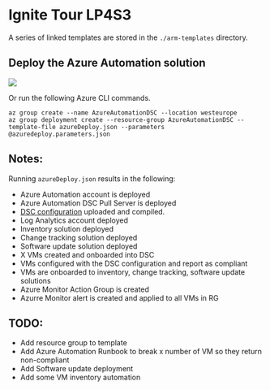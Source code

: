 # Ignite Tour LP4S3

A series of linked templates are stored in the `./arm-templates` directory.

## Deploy the Azure Automation solution

<a href="https://portal.azure.com/#create/Microsoft.Template/uri/https%3A%2F%2Fraw.githubusercontent.com%2Fneilpeterson%2Fazure-automation-dsc%2Fmaster%2Fazure-templates%2FazureDeploy.json" target="_blank">
    <img src="http://azuredeploy.net/deploybutton.png"/>
</a>

Or run the following Azure CLI commands.

```
az group create --name AzureAutomationDSC --location westeurope
az group deployment create --resource-group AzureAutomationDSC --template-file azureDeploy.json --parameters @azuredeploy.parameters.json
```

## Notes:

Running `azureDeploy.json` results in the following:

- Azure Automation account is deployed
- Azure Automation DSC Pull Server is deployed
- [DSC configuration](https://github.com/Azure-Samples/ignite-tour-lp4/blob/master/LP4S3/dsc-configurations/windows-config.ps1) uploaded and compiled.
- Log Analytics account deployed
- Inventory solution deployed
- Change tracking solution deployed
- Software update solution deployed
- X VMs created and onboarded into DSC
- VMs configured with the DSC configuration and report as compliant
- VMs are onboarded to inventory, change tracking, software update solutions
- Azure Monitor Action Group is created
- Azurre Monitor alert is created and applied to all VMs in RG

## TODO:

- Add resource group to template
- Add Azure Automation Runbook to break x number of VM so they return non-compliant
- Add Software update deployment
- Add some VM inventory automation
